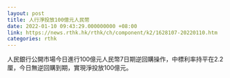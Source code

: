```yaml
---
layout: post
title: 人行淨投放100億元人民幣
date: 2022-01-10 09:43:29.000000000 +08:00
link: https://news.rthk.hk/rthk/ch/component/k2/1628107-20220110.htm
categories: rthk
---
```


人民銀行公開市場今日進行100億元人民幣7日期逆回購操作，中標利率持平在2.2厘，今日無逆回購到期，實現淨投放100億元。
